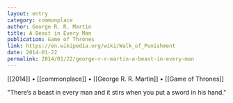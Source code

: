 ```yaml
---
layout: entry
category: commonplace
author: George R. R. Martin
title: A Beast in Every Man
publication: Game of Thrones
link: https://en.wikipedia.org/wiki/Walk_of_Punishment
date: 2014-01-22
permalink: 2014/01/22/george-r-r-martin-a-beast-in-every-man
---
```


[[2014]] • [[commonplace]] • [[George R. R. Martin]] • [[Game of Thrones]] 

"There’s a beast in every man and it stirs when you put a sword in his hand."